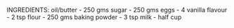 INGREDIENTS:
oil/butter - 250 gms
sugar - 250 gms
eggs - 4
vanilla flavour - 2 tsp
flour - 250 gms
baking powder - 3 tsp
milk - half cup 
